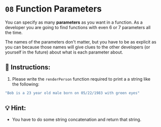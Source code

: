 # `08` Function Parameters

You can specify as many **parameters** as you want in a function. As a developer you are going to find functions with even 6 or 7 parameters all the time. 

The names of the parameters don't matter, but you have to be as explicit as you can because those names will give clues to the other developers (or yourself in the future) about what is each parameter about.

## 📝 Instructions:

1. Please write the `renderPerson` function required to print a a string like the following:

```js
"Bob is a 23 year old male born on 05/22/1983 with green eyes"
```

## 💡 Hint:

+ You have to do some string concatenation and return that string.
